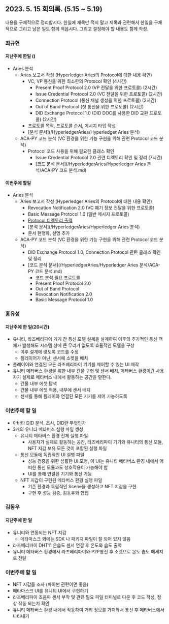 
## 2023. 5. 15  회의록. (5.15 ~ 5.19)

내용을 구체적으로 정리합시다. 한일에 재목만 적지 말고 제목과 관련해서 한일을 구체적으로 그리고 남은 일도 함께 적읍시다. 그리고 결정해야 할 내용도 함께 작성.


### 최규현

#### 지난주에 한일 ()
  - Aries 분석
    - Aries 보고서 작성 (Hyperledger Aries의 Protocol에 대한 내용 확인)
      - VC, VP 통신을 위한 최소한의 Protocol 확인 (4시간)
        - Present Proof Protocol 2.0 (VP 전달을 위한 프로토콜) (2시간)
        - Issue Credential Protocol 2.0 (VC 전달을 위한 프로토콜) (2시간)
        - Connection Protocol (통신 채널 생성을 위한 프로토콜) (2시간)
        - Out of Band Protocol (첫 통신을 위한 프로토콜) (2시간)
        - DID Exchange Protocol 1.0 (DID DOC를 사용한 DID 교환 프로토콜) (2시간)
      - 프로토콜 목적, 프로토콜 순서, 메시지 타입 작성
      - [분석 문서](/HyperledgerAries/Hyperledger Aries 분석)
    - ACA-PY 코드 분석 (VC 환경을 위한 기능 구현을 위해 관련 Protocol 코드 분석)
      - Protocol 코드 사용을 위해 필요한 클래스 확인
        - Issue Credential Protocol 2.0 관련 디렉토리 확인 및 정리 (7시간)
        - [코드 분석 문서](/HyperledgerAries/Hyperledger Aries 분석/ACA-PY 코드 분석.md)

#### 이번주에 할일
  - Aries 분석
    - Aries 보고서 작성 (Hyperledger Aries의 Protocol에 대한 내용 확인)
      - Revocation Notification 2.0 (VC 폐기 정보 전달을 위한 프로토콜) 
      - Basic Message Protocol 1.0 (일반 메시지 프로토콜) 
      - [Protocol 디렉토리 출력](/HyperledgerAries/aries-python-test/README.md) 
      - [분석 문서](/HyperledgerAries/Hyperledger Aries 분석)
      - 문서 현행화, 설명 추가
    - ACA-PY 코드 분석 (VC 환경을 위한 기능 구현을 위해 관련 Protocol 코드 분석)
      - DID Exchange Protocol 1.0, Connection Protocol 관련 클래스 확인 및 정리 
      - [코드 분석 문서](/HyperledgerAries/Hyperledger Aries 분석/ACA-PY 코드 분석.md)
        - 코드 분석 필요 프로토콜
        - Present Proof Protocol 2.0 
        - Out of Band Protocol 
        - Revocation Notification 2.0 
        - Basic Message Protocol 1.0 

### 홍유성

#### 지난주에 한 일(20시간)
- 유니티, 라즈베리파이 기기 간 통신 모델 설계을 설계하여 이후의 추가적인 통신 객체가 발생해도 시스템 상에 큰 무리가 없도록 효율적인 모델을 구상
   - 이후 설계에 맞도록 코드를 수정
   - 플레이어가 아닌, 센서에 소켓을 배치
- 플레이어와 연결된 모든 라즈베리파이 기기를 제어할 수 있는 UI 제작
- 유니티 메타버스 환경을 위한 내부 건물 구현 및 센서 배치, 메타버스 환경이란 사용자가 실제로 메타버스 내에서 활동하는 공간을 말한다.
  - 건물 내부 에셋 탐색
  - 건물 내부 에셋 적용, 내부에 센서 배치
  - 센서를 통해 플레이와 연결된 모든 기기를 제어 가능하도록



### 이번주에 할 일
- 아바타 DID 분석, 조사, DID란 무엇인가
- 3개의 유니티 메타버스 실행 파일 생성
   - 유니티 메타버스 환경 전체 실행 파일
      - 사용자가 실제로 활동하는 공간, 라즈베리파이 기기와 유니티의 통신 모듈, NFT 지갑 보유 모든 것이 포함된 실행 파일
   - 통신 모듈에 독립적인 UI 실행 파일
      - 성능 검증을 위한 심플한 UI 모형, 이 UI는 유니티 메타버스 환경 내에서 어떠한 통신 모듈과도 상호작용이 가능해야 함
      - UI를 통해 연결된 기기와 통신 가능
   - NFT 지갑이 구현된 메타버스 환경 실행 파일
      - 기존 환경과 독립적인 Scene을 생성하고 NFT 지갑을 구현
      - 구현 후 성능 검증, 김동우와 협업

### 김동우

#### 지난주에 한 일
- 유니티와 연동되는 NFT 지갑  
  - 메타마스크 외에는 SDK 나 패키지 파일이 잘 되어 있지 않음  
- 라즈베리파이 DHT11 온습도 센서 연결 후 온도와 습도 출력  
- 유니티 메타버스 환경에서 라즈베리파이와 P2P통신 후 소켓으로 온도 습도 메세지로 전달  


### 이번주에 할 일  
- NFT 지갑들 조사 (파이썬 관련이면 좋음) 
- 메타마스크 UI를 유니티 UI에서 구현하기  
- 라즈베리파이 초음파 센서 부착 및 관련 필요 파일 터미널로 다운 후 코드 작성, 정상 작동 되는지 확인  
- 유니티 메타버스 환경 내에서 작동하여 거리 정보를 가져와서 통신 후 메타버스에서 나타내기



